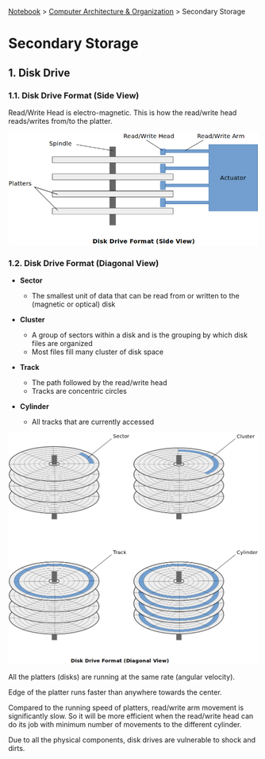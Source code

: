 <a href="../">Notebook</a> > <a href="./">Computer Architecture & Organization</a> > Secondary Storage

# Secondary Storage



## 1. Disk Drive

### 1.1. Disk Drive Format (Side View)

Read/Write Head is electro-magnetic. This is how the read/write head reads/writes from/to the platter.



<img src="./img/disk-drive-format-side-view.png" alt="disk-drive-format-side-view" width="630">

### 1.2. Disk Drive Format (Diagonal View)

* **Sector**
  * The smallest unit of data that can be read from or written to the (magnetic or optical) disk
* **Cluster**
  * A group of sectors within a disk and is the grouping by which disk files are organized
  * Most files fill many cluster of disk space

* **Track**
  * The path followed by the read/write head
  * Tracks are concentric circles
* **Cylinder**
  * All tracks that are currently accessed



<img src="./img/disk-drive-format-diagonal-view.png" alt="disk-drive-format-diagonal-view" width="750">



All the platters (disks) are running at the same rate (angular velocity).

Edge of the platter runs faster than anywhere towards the center.

Compared to the running speed of platters, read/write arm movement is significantly slow. So it will be more efficient when the read/write head can do its job with minimum number of movements to the different cylinder.

Due to all the physical components, disk drives are vulnerable to shock and dirts.